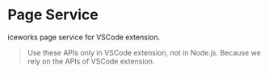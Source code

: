 # Page Service

iceworks page service for VSCode extension.

> Use these APIs only in VSCode extension, not in Node.js.
> Because we rely on the APIs of VSCode extension.
